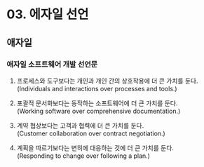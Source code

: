 # 03. 에자일 선언

## 애자일

### 애자일 소프트웨어 개발 선언문

1. 프로세스와 도구보다는 개인과 개인 간의 상호작용에 더 큰 가치를 둔다.  
   (Individuals and interactions over processes and tools.)

2. 포괄적 문서화보다는 동작하는 소프트웨어에 더 큰 가치를 둔다.  
   (Working software over comprehensive documentation.)

3. 계약 협상보다는 고객과 협력에 더 큰 가치를 둔다.  
   (Customer collaboration over contract negotiation.)

4. 계획을 따르기보다는 변히에 대응하는 것에 더 큰 가치를 둔다.  
   (Responding to change over following a plan.)
